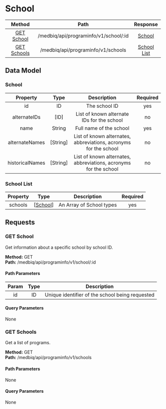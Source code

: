 # School
|     Method                      |       Path                                  |         Response                    |
|    :------:                     |       :--:                                  |       :----------:                  |
|  [GET School](#get-school)      |    /medbiq/api/programinfo/v1/school/:id    |      [School](#school)              |  
|  [GET Schools](#get-schools)    |      /medbiq/api/programinfo/v1/schools     |    [School List](#school-list)      |  


## Data Model

### School
|    Property     |   Type    |                            Description                            |   Required   |
|    :------:     |   :--:    |                            :----------:                           |     :--:     |
|       id        |    ID     |                          The school ID                            |     yes      |
|  alternateIDs   |   [ID]    |          List of known alternate IDs for the school               |      no      |
|      name       |  String   |                     Full name of the school                       |     yes      |
| alternateNames  | [String]  |  List of known alternates, abbreviations, acronyms for the school |      no      |
| historicalNames | [String]  |  List of known alternates, abbreviations, acronyms for the school |      no      |


### School List
|   Property  |        Type                 |        Description         | Required |
|   :------:  |        :--:                 |        :----------:        |  :--:    |
|   schools   | \[[School](#school)\]       |  An Array of School types  |   yes    |


## Requests
### GET School
Get information about a specific school by school ID.  
  
__Method:__  GET  
__Path:__ /medbiq/api/programinfo/v1/school/:id

#### Path Parameters
|   Param    |           Type           |       Description        |
|   :---:    |        :--------:        |      :------------:      |
|    id      |            ID            |  Unique identifier of the school being requested  |

#### Query Parameters
None


### GET Schools
Get a list of programs.  
  
__Method:__  GET  
__Path:__ /medbiq/api/programinfo/v1/schools

#### Path Parameters
None

#### Query Parameters
None
